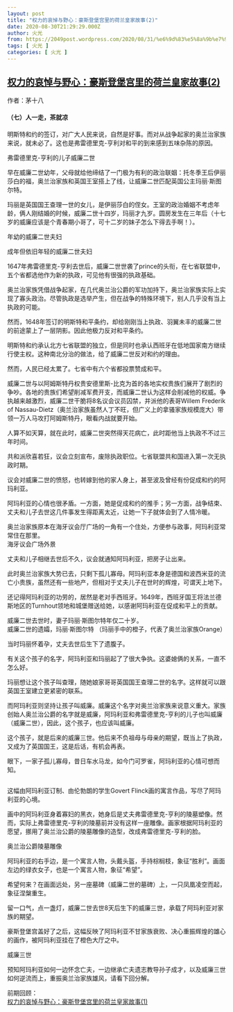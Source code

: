 ```yaml
---
layout: post
title: "权力的哀悼与野心：豪斯登堡宫里的荷兰皇家故事(2)"
date: 2020-08-30T21:29:29.000Z
author: 火光
from: https://2049post.wordpress.com/2020/08/31/%e6%9d%83%e5%8a%9b%e7%9a%84%e5%93%80%e6%82%bc%e4%b8%8e%e9%87%8e%e5%bf%83%ef%bc%9a%e8%b1%aa%e6%96%af%e7%99%bb%e5%a0%a1%e5%ae%ab%e9%87%8c%e7%9a%84%e8%8d%b7%e5%85%b0%e7%9a%87%e5%ae%b6%e6%95%85%e4%ba%8b2/
tags: [ 火光 ]
categories: [ 火光 ]
---
```

<!--1598822969000-->
[权力的哀悼与野心：豪斯登堡宫里的荷兰皇家故事(2)](https://2049post.wordpress.com/2020/08/31/%e6%9d%83%e5%8a%9b%e7%9a%84%e5%93%80%e6%82%bc%e4%b8%8e%e9%87%8e%e5%bf%83%ef%bc%9a%e8%b1%aa%e6%96%af%e7%99%bb%e5%a0%a1%e5%ae%ab%e9%87%8c%e7%9a%84%e8%8d%b7%e5%85%b0%e7%9a%87%e5%ae%b6%e6%95%85%e4%ba%8b2/)
------

<div>
<p>作者：茅十八</p><h4>（七）人一走，茶就凉</h4><p>明斯特和约的签订，对广大人民来说，自然是好事。而对从战争起家的奥兰治家族来说，就未必了。这也是弗雷德里克-亨利对和平的到来感到五味杂陈的原因。</p><p><img src="https://upload.wikimedia.org/wikipedia/commons/thumb/7/7c/Workshop_of_Gerard_van_Honthorst_001.jpg/1280px-Workshop_of_Gerard_van_Honthorst_001.jpg" alt=""><br>弗雷德里克-亨利的儿子威廉二世</p><p>早在威廉二世幼年，父母就给他缔结了一门极为有利的政治联姻：托冬季王后伊丽莎白的福，奥兰治家族和英国王室搭上了线，让威廉二世匹配英国公主玛丽·斯图尔特。</p><p>玛丽是英国国王查理一世的女儿，是伊丽莎白的侄女。王室的政治婚姻不考虑年龄，俩人刚结婚的时候，威廉二世十四岁，玛丽才九岁。圆房发生在三年后（十七岁的威廉应该是个青春期小哥了，可十二岁的妹子怎么下得去手啊！）。</p><p><img src="https://upload.wikimedia.org/wikipedia/commons/thumb/1/11/Anthonis_van_Dyck_036.jpg/1024px-Anthonis_van_Dyck_036.jpg" alt=""><br>年幼的威廉二世夫妇</p><p><img src="https://upload.wikimedia.org/wikipedia/commons/thumb/6/6e/Willem_II_prince_of_Orange_and_Maria_Stuart.jpg/1024px-Willem_II_prince_of_Orange_and_Maria_Stuart.jpg" alt=""><br>成年但依旧年轻的威廉二世夫妇</p><p>1647年弗雷德里克-亨利去世后，威廉二世世袭了prince的头衔，在七省联盟中，五个省都选他作为新的执政，可见他有很强的执政基础。</p><p>奥兰治家族凭借战争起家，在几代奥兰治公爵的军功加持下，奥兰治家族实际上实现了寡头政治。尽管执政是选举产生，但在战争的特殊环境下，别人几乎没有当上执政的可能。</p><p>然而，1648年签订的明斯特和平条约，却给刚刚当上执政、羽翼未丰的威廉二世的前途蒙上了一层阴影。因此他极力反对和平条约。</p><p>明斯特和约承认北方七省联盟的独立，但是同时也承认西班牙在低地国家南方继续行使主权。这种南北分治的做法，给了威廉二世反对和约的理由。</p><p>然而，人民已经太累了。七省中有六个省都投票赞成和平。</p><p>威廉二世与以阿姆斯特丹权贵安德里斯-比克为首的各地实权贵族们展开了剧烈的争吵。各地的贵族们希望削减军费开支，而威廉二世认为这样会削减他的权威。争执越来越激烈，威廉二世干脆将8名议会议员囚禁，并派他的表哥Willem Frederik of Nassau-Dietz（奥兰治家族虽然人丁不旺，但广义上的拿骚家族规模庞大）带领一万人马攻打阿姆斯特丹，眼看内战就要开始。</p><p>人算不如天算，就在此时，威廉二世突然得天花病亡，此时距他当上执政不不过三年时间。</p><p>共和派欣喜若狂，议会立刻宣布，废除执政职位。七省联盟共和国进入第一次无执政时期。</p><p>议会对威廉二世的愤怒，也转嫁到他的家人身上，甚至波及曾经有份促成和约的阿玛利亚。</p><p>阿玛利亚的心情也很矛盾。一方面，她是促成和约的推手；另一方面，战争结束、丈夫和儿子去世这几件事发生得距离太近，让她一下子就体会到了人情冷暖。</p><p>奥兰治家族原本在海牙议会厅广场的一角有一个住处，方便参与政事，阿玛利亚常常住在那里。<br><img src="https://upload.wikimedia.org/wikipedia/commons/thumb/7/76/The_Hague_Netherlands_Binnenhof-01.jpg/2560px-The_Hague_Netherlands_Binnenhof-01.jpg" alt=""><br>海牙议会广场外景</p><p>丈夫和儿子相继去世后不久，议会就通知阿玛利亚，把房子让出来。</p><p>此时奥兰治家族大势已去，只剩下孤儿寡母。阿玛利亚本身是德国和波西米亚的流亡小贵族，虽然还有一些地产，但相对于丈夫儿子在世时的辉煌，可谓天上地下。</p><p>还记得阿玛利亚的功劳的，居然是老对手西班牙。1649年，西班牙国王将法兰德斯地区的Turnhout领地和城堡赠送给她，以感谢阿玛利亚在促成和平上的贡献。</p><p>威廉二世去世时，妻子玛丽·斯图尔特年仅二十岁。<br><img src="https://upload.wikimedia.org/wikipedia/commons/thumb/0/06/Mary_Princess_of_Orange.jpg/1280px-Mary_Princess_of_Orange.jpg" alt=""><br>威廉二世的遗孀，玛丽·斯图尔特 （玛丽手中的橙子，代表了奥兰治家族Orange）</p><p>当时玛丽怀着孕，丈夫去世后生下了遗腹子。</p><p>有关这个孩子的名字，阿玛利亚和玛丽起了了很大争执。这婆媳俩的关系，一直不怎么好。</p><p>玛丽想让这个孩子叫查理，随她娘家哥哥英国国王查理二世的名字。这样就可以跟英国王室建立更紧密的联系。</p><p>而阿玛利亚则坚持让孩子叫威廉。威廉这个名字对奥兰治家族来说意义重大。家族创始人奥兰治公爵的名字就是威廉，阿玛利亚和弗雷德里克-亨利的儿子也叫威廉（威廉二世），因此，这个孩子，也应该叫威廉。</p><p>这个孩子，就是后来的威廉三世。他后来不负祖母与母亲的期望，既当上了执政，又成为了英国国王，这是后话，有机会再表。</p><p>眼下，一家子孤儿寡母，昔日车水马龙，如今门可罗雀，阿玛利亚的心情可想而知。</p><figure class="wp-block-image"><img src="https://upload.wikimedia.org/wikipedia/commons/thumb/b/be/Allegorie_op_de_nagedachtenis_van_Frederik_Hendrik%2C_prins_van_Oranje%2C_met_het_portret_van_zijn_weduwe_Amalia_van_Solms_Rijksmuseum_SK-A-869.jpeg/800px-Allegorie_op_de_nagedachtenis_van_Frederik_Hendrik%2C_prins_van_Oranje%2C_met_het_portret_van_zijn_weduwe_Amalia_van_Solms_Rijksmuseum_SK-A-869.jpeg" alt="" /></figure><p>这幅由阿玛利亚订制、由伦勃朗的学生Govert Flinck画的寓言作品，写尽了阿玛利亚的心境。</p><p>画中的阿玛利亚身着寡妇的黑衣，她身后是丈夫弗雷德里克-亨利的陵墓塑像。然而，实际上弗雷德里克-亨利的陵墓前并没有这样一座雕像。画家根据阿玛利亚的愿望，挪用了奥兰治公爵的陵墓雕像的造型，改成弗雷德里克-亨利的脸。</p><p><img src="https://live.staticflickr.com/4010/4577858328_043ccb3865_b.jpg" alt=""><br>奥兰治公爵陵墓雕像</p><p>阿玛利亚的右手边，是一个寓言人物，头戴头盔，手持棕榈枝，象征“胜利”。画面左边的绿衣女子，也是一个寓言人物，象征“希望”。</p><p>希望何来？在画面远处，另一座墓碑（威廉二世的墓碑）上，一只凤凰凌空而起，象征涅槃重生。</p><p>留一口气，点一盏灯，威廉二世去世8天后生下的威廉三世，承载了阿玛利亚对家族的期望。</p><p>豪斯登堡宫盖好了之后，这幅反映了阿玛利亚不甘家族衰败、决心重振辉煌的雄心的画作，被阿玛利亚挂在了橙色大厅之中。</p><p><img src="https://upload.wikimedia.org/wikipedia/commons/thumb/5/5c/King_William_III_of_England%2C_%281650-1702%29_%28lighter%29.jpg/1280px-King_William_III_of_England%2C_%281650-1702%29_%28lighter%29.jpg" alt=""><br>威廉三世</p><p>预知阿玛利亚如何一边怀念亡夫，一边继承亡夫遗志教导孙子成才，以及威廉三世如何逆流而上，重振奥兰治家族雄风，请看下回分解。</p><p>前期回顾：<br><a href="https://2049post.wordpress.com/2020/08/18/v4art2/">权力的哀悼与野心：豪斯登堡宫里的荷兰皇家故事(1)</a></p>
</div>
